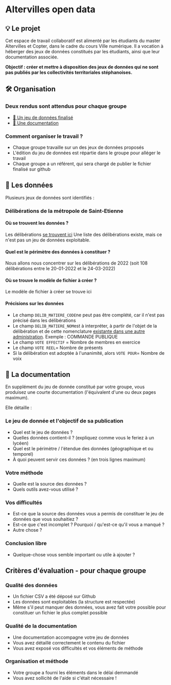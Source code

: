 # Altervilles open data

## 💡 Le projet

Cet espace de travail collaboratif est alimenté par les étudiants du master Altervilles et Copter, dans le cadre du cours Ville numérique.
Il a vocation à héberger des jeux de données constitués par les étudiants, ainsi que leur documentation associée.

**Objectif : créer et mettre à disposition des jeux de données qui ne sont pas publiés par les collectivités territoriales stéphanoises.**

## 🛠 Organisation

### Deux rendus sont attendus pour chaque groupe

- [🔎 Un jeu de données finalisé](#-les-données)
- [📖 Une documentation](#-la-documentation)

### Comment organiser le travail ?

- Chaque groupe travaille sur un des jeux de données proposés
- L'édition du jeu de données est répartie dans le groupe pour alléger le travail
- Chaque groupe a un référent, qui sera chargé de publier le fichier finalisé sur github

## 🔎 Les données

Plusieurs jeux de données sont identifiés :

### Délibérations de la métropole de Saint-Etienne

#### Où se trouvent les données ?

Les délibérations [se trouvent ici](https://www.saint-etienne-metropole.fr/la-metropole/vie-democratique/deliberations)
Une liste des délibérations existe, mais ce n'est pas un jeu de données exploitable. 

#### Quel est le périmètre des données à constituer ?

Nous allons nous concentrer sur les délibérations de 2022 (soit 108 délibérations entre le 20-01-2022 et le 24-03-2022)

#### Où se trouve le modèle de fichier à créer ?

Le modèle de fichier à créer se trouve ici

#### Précisions sur les données

- Le champ `DELIB_MATIERE_CODE`ne peut pas être complété, car il n'est pas précisé dans les délibérations
- Le champ `DELIB_MATIERE_NOM`est à interpréter, à partir de l'objet de la délibération et de cette nomenclature [existante dans une autre administration](http://www.moselle.gouv.fr/content/download/1107/7994/file/nomenclature.pdf). Exemple : COMMANDE PUBLIQUE
- Le champ `VOTE EFFECTIF` = Nombre de membres en exercice
- Le champ `VOTE REEL`= Nombre de présents
- Si la délibération est adoptée à l'unanimité, alors `VOTE POUR`= Nombre de voix

## 📖 La documentation

En supplément du jeu de donnée constitué par votre groupe, vous produisez une courte documentation (l'équivalent d'une ou deux pages maximum).

Elle détaille :

### Le jeu de donnée et l'objectif de sa publication

- Quel est le jeu de données ?
- Quelles données contient-il ? (expliquez comme vous le feriez à un lycéen)
- Quel est le périmètre / l'étendue des données (géographique et ou temporel)
- À quoi peuvent servir ces données ? (en trois lignes maximum)

### Votre méthode

- Quelle est la source des données ?
- Quels outils avez-vous utilisé ?

### Vos difficultés

- Est-ce que la source des données vous a permis de constituer le jeu de données que vous souhaitiez ?
- Est-ce que c'est incomplet ? Pourquoi / qu'est-ce qu'il vous a manqué ?
- Autre chose ?

### Conclusion libre

- Quelque-chose vous semble important ou utile à ajouter ?

## Critères d'évaluation - pour chaque groupe

### Qualité des données

- Un fichier CSV a été déposé sur Github
- Les données sont exploitables (la structure est respectée)
- Même s'il peut manquer des données, vous avez fait votre possible pour constituer un fichier le plus complet possible

### Qualité de la documentation

- Une documentation accompagne votre jeu de données
- Vous avez détaillé correctement le contenu du fichier
- Vous avez exposé vos difficultés et vos éléments de méthode

### Organisation et méthode

- Votre groupe a fourni les éléments dans le délai demmandé
- Vous avez sollicité de l'aide si c'était nécessaire !
